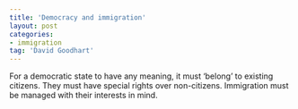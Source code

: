 ```yaml
---
title: 'Democracy and immigration'
layout: post
categories:
- immigration
tag: 'David Goodhart'
---
```


For a democratic state to have any meaning, it must ‘belong’ to existing citizens. They must have special rights over non-citizens. Immigration must be managed with their interests in mind.